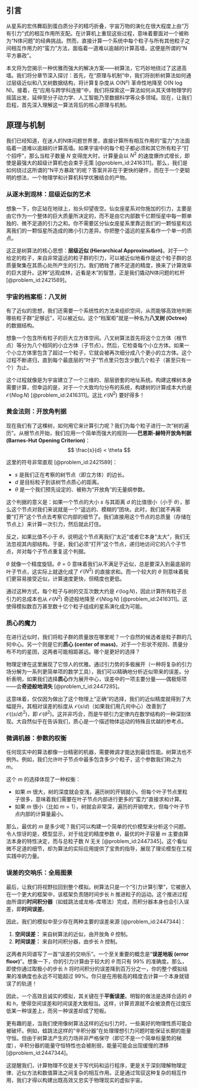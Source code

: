 ## 引言
从星系的宏伟舞蹈到蛋白质分子的精巧折叠，宇宙万物的演化在很大程度上由“万有引力”式的相互作用所支配。在计算机上重现这些过程，意味着要面对一个被称为“N体问题”的经典挑战。然而，直接计算一个系统中每个粒子与所有其他粒子之间相互作用力的“蛮力”方法，面临着一道难以逾越的计算高墙，这便是所谓的“N平方暴政”。

本文将为您揭示一种优雅而强大的解决方案——树算法，它巧妙地绕过了这道高墙。我们将分章节深入探讨：首先，在“原理与机制”中，我们将剖析树算法如何通过层级近似和八叉树数据结构，将计算复杂度从 O(N²) 革命性地降至 O(N log N)。接着，在“应用与跨学科连接”中，我们将探索这一算法如何从其天体物理学的摇篮出发，延伸至分子动力学、人工智能乃至数据科学等众多领域。现在，让我们启程，首先深入理解这一算法背后的核心原理与机制。

## 原理与机制

我们已经知道，在迷人的N体问题世界里，直接计算所有相互作用的“蛮力”方法面临着一道难以逾越的计算高墙。如果宇宙中的每个粒子都必须和其它所有粒子“打个招呼”，那么当粒子数量 $N$ 变得庞大时，计算量会以 $N^2$ 的速度爆炸式增长，即使是最强大的超级计算机也会束手无策 [@problem_id:2416311]。那么，我们是如何绕过这所谓的“N平方暴政”的呢？答案并非在于更快的硬件，而在于一个更聪明的想法，一个物理学和计算机科学优雅结合的产物。

### 从逐木到观林：层级近似的艺术

想象一下，你正站在地球上，抬头仰望夜空。仙女座星系对你施加的引力，主要是由它作为一个整体的巨大质量所决定的，而不是由它内部数千亿颗恒星中每一颗单独的、微不足道的引力之和。你不需要区分仙女座星系里靠近我们的一颗恒星和远离我们的一颗恒星所造成的微小引力差异。你把整个遥远的星系看作一个单一的质点。

这正是树算法的核心思想：**层级近似 (Hierarchical Approximation)**。对于一个给定的粒子，来自非常遥远的粒子群的引力，可以被近似地看作是这个粒子群的总质量聚集在其质心处所产生的引力。我们牺牲了微不足道的精度，换来了计算效率的巨大提升。这种“远观成林，近看是木”的智慧，正是我们撬动N体问题的杠杆 [@problem_id:2421589]。

### 宇宙的档案柜：八叉树

有了近似的思想，我们还需要一个系统性的方法来组织空间，从而能够高效地判断哪些粒子群“足够远”，可以被近似。这个“档案柜”就是一种名为**八叉树 (Octree)** 的数据结构。

想象一个包含所有粒子的巨大立方体空间。八叉树算法首先将这个立方体（根节点）等分为八个相同的小立方体（子节点）。然后，它检查每个小立方体。如果一个小立方体里包含了超过一个粒子，它就会被再次细分成八个更小的立方体。这个过程不断递归，直到每个最底层的“叶子”节点里只包含少数几个粒子（甚至只有一个）为止。

这个过程就像是为宇宙建立了一个三维的、层层嵌套的地址系统。构建这棵树本身需要计算，但幸运的是，对于一个大致均匀分布的系统，构建树的计算成本大约是 $\mathcal{O}(N \log N)$ [@problem_id:2416311]。这比 $\mathcal{O}(N^2)$ 要好得多！

### 黄金法则：开放角判据

现在我们有了这棵树，如何用它来计算引力呢？我们为每个粒子进行一次“树的遍历”。从根节点开始，我们应用一个简单而强大的规则——**巴恩斯-赫特开放角判据 (Barnes-Hut Opening Criterion)**：
$$
\frac{s}{d} < \theta
$$

这里的符号非常直观 [@problem_id:2421589]：
*   $s$ 是我们正在考察的树节点（即立方体）的边长。
*   $d$ 是目标粒子到该树节点质心的距离。
*   $\theta$ 是一个我们预先设定的、被称为“开放角”的无量纲参数。

这个判据的意义是：如果一个节点的大小 $s$ 与其距离 $d$ 的比值很小（小于 $\theta$），那么这个节点对我们来说就是一个“遥远的、模糊的”团块。此时，我们就不再需要“打开”这个节点去考察它内部的细节了。我们直接用这个节点的总质量（存储在节点上）来计算一次引力，然后就此打住。

反之，如果比值不小于 $\theta$，说明这个节点离我们“太近”或者它本身“太大”，我们无法忽视其内部结构。于是，我们必须“打开”这个节点，递归地访问它的八个子节点，并对每个子节点重复这个判据。

$\theta$ 就像一个精度旋钮。$\theta=0$ 意味着我们从不满足于近似，总是要深入到最底层的叶子节点，这实际上就退化成了 $\mathcal{O}(N^2)$ 的直接求和。而一个较大的 $\theta$ 则意味着我们更容易接受近似，计算速度更快，但精度也更低。

通过这种方式，每个粒子与树的交互次数大约是 $\mathcal{O}(\log N)$，因此计算所有粒子总引力的总成本也从 $\mathcal{O}(N^2)$ 奇迹般地降至 $\mathcal{O}(N \log N)$ [@problem_id:2416311]。这使得模拟数百万甚至数十亿个粒子组成的星系演化成为可能。

### 质心的魔力

在进行近似时，我们将粒子群的质量放在哪里呢？一个自然的候选者是粒子群的几何中心。另一个则是它的**质心 (center of mass)**。对于一个形状不规则、质量分布不均的星团，这两者可能相距甚远。哪个是更好的选择？

物理定律在这里展现了它惊人的优雅。通过引力势的多极展开（一种将复杂的引力场分解为一系列更简单项的数学工具），我们可以精确地分析近似带来的误差。分析表明，如果我们选择**质心**作为展开中心，误差中的一项主要分量——偶极矩项——会**奇迹般地消失** [@problem_t_id:2447285]。

这意味着，仅仅因为做出了这个物理上“正确”的选择，我们的近似精度就得到了大幅提升。其相对误差的标度从 $\mathcal{O}(s/d)$（如果我们用几何中心）改善到了 $\mathcal{O}((s/d)^2)$，即 $\mathcal{O}(\theta^2)$。这并非巧合，而是牛顿引力定律内在数学结构的一种深刻体现。大自然似乎在告诉我们，质心是一个描述物体运动的特殊且优越的参考点。

### 微调机器：参数的权衡

任何现实中的算法都像一台精密的机器，需要微调才能达到最佳性能。树算法也不例外。例如，我们允许叶子节点中最多包含多少个粒子，这个参数我们称之为 $m$。

这个 $m$ 的选择体现了一种权衡：
*   如果 $m$ 很大，树的深度就会变浅，遍历树的开销就小。但每个叶子节点里粒子很多，意味着我们需要在叶子节点内部进行更多的“蛮力”直接求和计算。
*   如果 $m$ 很小（比如 $m=1$），树就会非常深，遍历的开销增大，但每个叶子节点内部的计算量最小。

那么，最优的 $m$ 是多少呢？我们可以构建一个简单的代价模型来分析这个问题。令人惊讶的是，模型显示，对于给定的精度参数 $\theta$，最优的叶子容量 $m$ 主要由算法本身的特性决定，而与总粒子数 $N$ 无关 [@problem_id:2447345]。这个看似微不足道的细节，却为算法的实际应用提供了宝贵的指导，展现了理论模型在工程实践中的力量。

### 误差的交响乐：全局图景

最后，让我们将视野拉回到整个模拟。树算法只是一个“引力计算引擎”，它被嵌入在一个更大的框架中，该框架负责随时间步长 $h$ 推进粒子的运动。这个推进过程由所谓的**时间积分器**（如蛙跳法或龙格-库塔法）完成，而积分器本身也会引入误差，即**时间误差**。

因此，我们的模拟中至少存在两种主要的误差来源 [@problem_id:2447344]：
1.  **空间误差：** 来自树算法的近似，由开放角 $\theta$ 控制。
2.  **时间误差：** 来自时间积分器，由步长 $h$ 控制。

这两者共同谱写了一首“误差的交响乐”。一个至关重要的概念是“**误差地板 (error floor)**”。想象一下，你的引力计算由于较大的 $\theta$ 而只有 99% 的准确度。那么，即使你通过取极小的步长 $h$ 将时间积分的误差降到百万分之一，你的整个模拟结果的准确度也永远不可能超过 99%。你只是在用极高的精度去计算一个本身就错误了的轨道！

因此，一个高效且诚实的模拟，其关键在于**平衡误差**。明智的做法是选择合适的 $\theta$ 和 $h$，使得空间误差和时间误差大致相当。这样，计算资源就不会被浪费在过度压低某一种误差上，而另一种误差却成了短板。

更有趣的是，当我们使用像树算法这样的近似引力时，一些美好的物理性质可能会被破坏。例如，蛙跳法这样的“辛积分器”在处理理想引力问题时能保证长期的能量守恒。但由于树算法产生的力场并非严格保守（即它不是一个简单标量势的梯度），辛积分器的能量守恒特性也会被削弱，能量可能会出现缓慢的漂移 [@problem_id:2447344]。

这提醒我们，计算物理不仅是关于写代码和运行程序，更是关于深刻理解物理定律、近似方法和数值算法之间复杂的相互作用。正是通过驾驭这种复杂的相互作用，我们才得以构建出既高效又忠实于物理现实的虚拟宇宙。